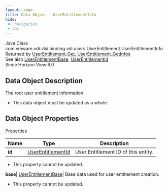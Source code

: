 ```yaml
---
layout: page
title: Data Object - UserEntitlementInfo
hide:
 #- navigation
 - toc
---
```






Java Class
    com.vmware.vdi.vlsi.binding.vdi.users.UserEntitlement.UserEntitlementInfo  
Returned by
     [UserEntitlement_Get](vdi.users.UserEntitlement.md#get), [UserEntitlement_GetInfos](vdi.users.UserEntitlement.md#getInfos)  
See also
     [UserEntitlementBase](vdi.users.UserEntitlement.UserEntitlementBase.md), [UserEntitlementId](vdi.entity.UserEntitlementId.md)  
Since 
    Horizon View 6.0

## Data Object Description 

The root user entitlement information. 

  * This data object must be updated as a whole.



## Data Object Properties

Properties

Name |  Type |  Description   
---|---|---  
**id**| [UserEntitlementId](vdi.entity.UserEntitlementId.md)|  User Entitlement ID of this entity.   


 * This property cannot be updated.

  
**base**| [UserEntitlementBase](vdi.users.UserEntitlement.UserEntitlementBase.md)|  Base data used for user entitlement creation.   


 * This property cannot be updated.

  
  
  
   
  
  

